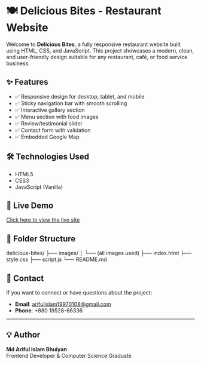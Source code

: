 # 🍽️ Delicious Bites - Restaurant Website

Welcome to **Delicious Bites**, a fully responsive restaurant website built using HTML, CSS, and JavaScript. This project showcases a modern, clean, and user-friendly design suitable for any restaurant, café, or food service business.

## ✨ Features

- ✅ Responsive design for desktop, tablet, and mobile
- ✅ Sticky navigation bar with smooth scrolling
- ✅ Interactive gallery section
- ✅ Menu section with food images
- ✅ Review/testimonial slider
- ✅ Contact form with validation
- ✅ Embedded Google Map

## 🛠️ Technologies Used

- HTML5  
- CSS3  
- JavaScript (Vanilla)

## 🚀 Live Demo

[Click here to view the live site](https://arif19970108.github.io/Restaurant-Website/)

## 📁 Folder Structure

delicious-bites/
├── images/
│ └── (all images used)
├── index.html
├── style.css
├── script.js
└── README.md

## 📩 Contact

If you want to connect or have questions about the project:

- **Email**: arifulislam19970108@gmail.com  
- **Phone**: +880 19528-66336
---

## 💡 Author

**Md Ariful Islam Bhuiyan**  
Frontend Developer & Computer Science Graduate


